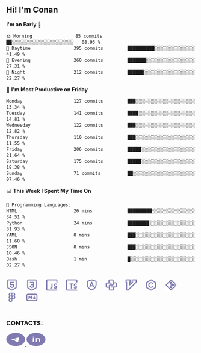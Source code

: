 ## Hi! I'm Conan

<!--START_SECTION:waka-->
**I'm an Early 🐤** 

```text
🌞 Morning                85 commits          ██░░░░░░░░░░░░░░░░░░░░░░░   08.93 % 
🌆 Daytime                395 commits         ██████████░░░░░░░░░░░░░░░   41.49 % 
🌃 Evening                260 commits         ███████░░░░░░░░░░░░░░░░░░   27.31 % 
🌙 Night                  212 commits         ██████░░░░░░░░░░░░░░░░░░░   22.27 % 
```
📅 **I'm Most Productive on Friday** 

```text
Monday                   127 commits         ███░░░░░░░░░░░░░░░░░░░░░░   13.34 % 
Tuesday                  141 commits         ████░░░░░░░░░░░░░░░░░░░░░   14.81 % 
Wednesday                122 commits         ███░░░░░░░░░░░░░░░░░░░░░░   12.82 % 
Thursday                 110 commits         ███░░░░░░░░░░░░░░░░░░░░░░   11.55 % 
Friday                   206 commits         █████░░░░░░░░░░░░░░░░░░░░   21.64 % 
Saturday                 175 commits         █████░░░░░░░░░░░░░░░░░░░░   18.38 % 
Sunday                   71 commits          ██░░░░░░░░░░░░░░░░░░░░░░░   07.46 % 
```


📊 **This Week I Spent My Time On** 

```text
💬 Programming Languages: 
HTML                     26 mins             █████████░░░░░░░░░░░░░░░░   34.51 % 
Python                   24 mins             ████████░░░░░░░░░░░░░░░░░   31.93 % 
YAML                     8 mins              ███░░░░░░░░░░░░░░░░░░░░░░   11.60 % 
JSON                     8 mins              ███░░░░░░░░░░░░░░░░░░░░░░   10.46 % 
Bash                     1 min               █░░░░░░░░░░░░░░░░░░░░░░░░   02.27 % 
```


<!--END_SECTION:waka-->


<br>

<div align="left">
  <img src="icons/skills/html.svg" height="30" alt="html5"/>
  <img width="15"/>
  <img src="icons/skills/css.svg" height="30" alt="css"/>
    <img width="15"/>
  <img src="icons/skills/javascript.svg" height="30" alt="javascript"/>
  <img width="15"/>
  <img src="icons/skills/typescript.svg" height="30" alt="typescript"/>
  <img width="15"/>
  <img src="icons/skills/angular.svg" height="30" alt="angular"/>
  <img width="15"/>
  <img src="icons/skills/python.svg" height="30" alt="python"/>
  <img width="15"/>
  <img src="icons/skills/vim.svg" height="30" alt="vim"  />
  <img width="15"/>
  <img src="icons/skills/c.svg" height="30" alt="c"/>
  <img width="15"/>
  <img src="icons/skills/git.svg" height="30" alt="git"/>
  <img width="15"/>
  <img src="icons/skills/figma.svg" height="30" alt="figma"/>
  <img width="15"/>
  <img src="icons/skills/markdown.svg" height="30" alt="markdown"/>
</div>

<br>


### CONTACTS:

<div align="left">
  <a href="https://t.me/gkkconan">
    <img src="icons/contacts/telegram.svg" width="50" height="35" alt="telegram"/>
  </a>
  <a href="https://www.linkedin.com/in/gkkconan">
    <img src="icons/contacts/linkedin.svg" width="50" height="35" alt="linkedin"/>
  </a>
</div>
